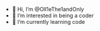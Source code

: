 - 👋 Hi, I’m @Oll1eThe1andOnly
- 👀 I’m interested in being a coder
- 🌱 I’m currently learning code



<!---
Oll1eThe1andOnly/Oll1eThe1andOnly is a ✨ special ✨ repository because its `README.md` (this file) appears on your GitHub profile.
You can click the Preview link to take a look at your changes.
--->
